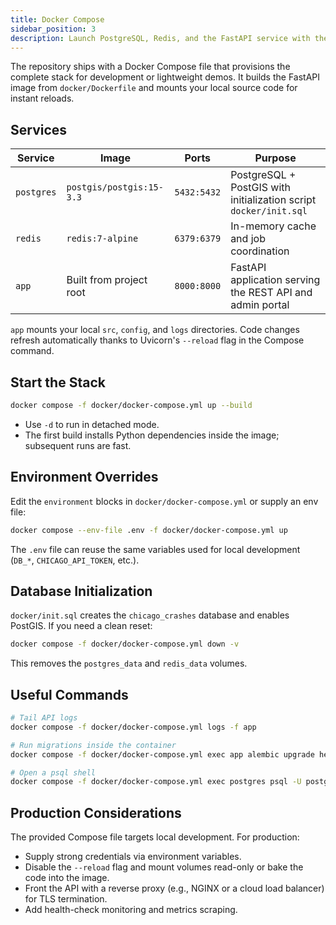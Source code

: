 ```yaml
---
title: Docker Compose
sidebar_position: 3
description: Launch PostgreSQL, Redis, and the FastAPI service with the bundled Docker Compose stack.
---
```


The repository ships with a Docker Compose file that provisions the complete stack for development or lightweight demos. It builds the FastAPI image from `docker/Dockerfile` and mounts your local source code for instant reloads.

## Services

| Service | Image | Ports | Purpose |
| --- | --- | --- | --- |
| `postgres` | `postgis/postgis:15-3.3` | `5432:5432` | PostgreSQL + PostGIS with initialization script `docker/init.sql` |
| `redis` | `redis:7-alpine` | `6379:6379` | In-memory cache and job coordination |
| `app` | Built from project root | `8000:8000` | FastAPI application serving the REST API and admin portal |

`app` mounts your local `src`, `config`, and `logs` directories. Code changes refresh automatically thanks to Uvicorn's `--reload` flag in the Compose command.

## Start the Stack

```bash
docker compose -f docker/docker-compose.yml up --build
```

- Use `-d` to run in detached mode.
- The first build installs Python dependencies inside the image; subsequent runs are fast.

## Environment Overrides

Edit the `environment` blocks in `docker/docker-compose.yml` or supply an env file:

```bash
docker compose --env-file .env -f docker/docker-compose.yml up
```

The `.env` file can reuse the same variables used for local development (`DB_*`, `CHICAGO_API_TOKEN`, etc.).

## Database Initialization

`docker/init.sql` creates the `chicago_crashes` database and enables PostGIS. If you need a clean reset:

```bash
docker compose -f docker/docker-compose.yml down -v
```

This removes the `postgres_data` and `redis_data` volumes.

## Useful Commands

```bash
# Tail API logs
docker compose -f docker/docker-compose.yml logs -f app

# Run migrations inside the container
docker compose -f docker/docker-compose.yml exec app alembic upgrade head

# Open a psql shell
docker compose -f docker/docker-compose.yml exec postgres psql -U postgres -d chicago_crashes
```

## Production Considerations

The provided Compose file targets local development. For production:

- Supply strong credentials via environment variables.
- Disable the `--reload` flag and mount volumes read-only or bake the code into the image.
- Front the API with a reverse proxy (e.g., NGINX or a cloud load balancer) for TLS termination.
- Add health-check monitoring and metrics scraping.
